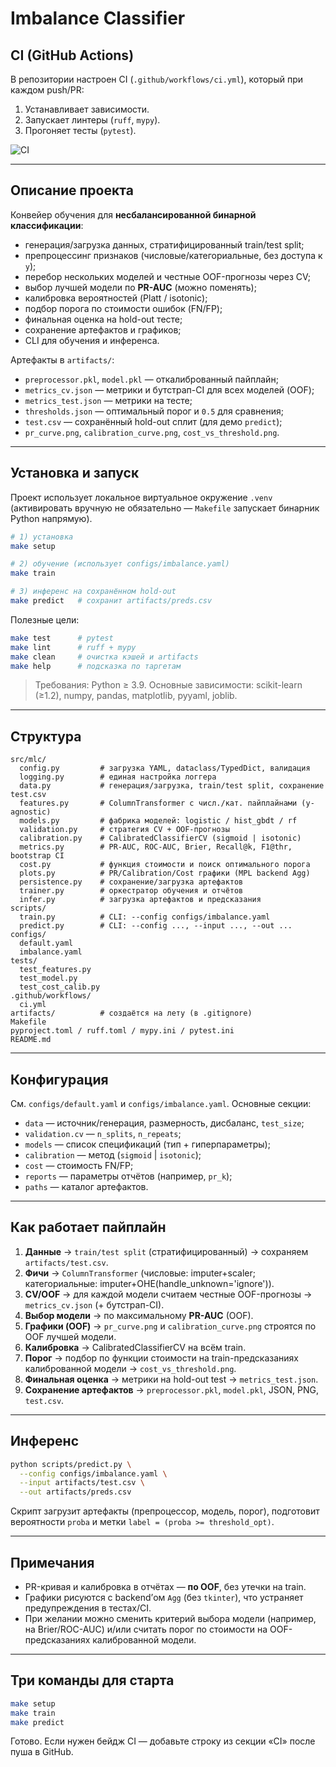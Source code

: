 # Imbalance Classifier

## CI (GitHub Actions)

В репозитории настроен CI (`.github/workflows/ci.yml`), который при каждом push/PR:
1. Устанавливает зависимости.
2. Запускает линтеры (`ruff`, `mypy`).
3. Прогоняет тесты (`pytest`).


![CI](https://github.com/EugenePanfilov/imbalance-classifier/actions/workflows/ci.yml/badge.svg)

---

## Описание проекта

Конвейер обучения для **несбалансированной бинарной классификации**:
- генерация/загрузка данных, стратифицированный train/test split;
- препроцессинг признаков (числовые/категориальные, без доступа к `y`);
- перебор нескольких моделей и честные OOF-прогнозы через CV;
- выбор лучшей модели по **PR-AUC** (можно поменять);
- калибровка вероятностей (Platt / isotonic);
- подбор порога по стоимости ошибок (FN/FP);
- финальная оценка на hold-out тесте;
- сохранение артефактов и графиков;
- CLI для обучения и инференса.

Артефакты в `artifacts/`:
- `preprocessor.pkl`, `model.pkl` — откалиброванный пайплайн;
- `metrics_cv.json` — метрики и бутстрап-CI для всех моделей (OOF);
- `metrics_test.json` — метрики на тесте;
- `thresholds.json` — оптимальный порог и `0.5` для сравнения;
- `test.csv` — сохранённый hold-out сплит (для демо `predict`);
- `pr_curve.png`, `calibration_curve.png`, `cost_vs_threshold.png`.

---

## Установка и запуск

Проект использует локальное виртуальное окружение `.venv` (активировать вручную не обязательно — `Makefile` запускает бинарник Python напрямую).

```bash
# 1) установка
make setup

# 2) обучение (использует configs/imbalance.yaml)
make train

# 3) инференс на сохранённом hold-out
make predict   # сохранит artifacts/preds.csv
```

Полезные цели:
```bash
make test      # pytest
make lint      # ruff + mypy
make clean     # очистка кэшей и artifacts
make help      # подсказка по таргетам
```

> Требования: Python ≥ 3.9. Основные зависимости: scikit-learn (≥1.2), numpy, pandas, matplotlib, pyyaml, joblib.

---

## Структура

```
src/mlc/
  config.py         # загрузка YAML, dataclass/TypedDict, валидация
  logging.py        # единая настройка логгера
  data.py           # генерация/загрузка, train/test split, сохранение test.csv
  features.py       # ColumnTransformer с числ./кат. пайплайнами (y-agnostic)
  models.py         # фабрика моделей: logistic / hist_gbdt / rf
  validation.py     # стратегия CV + OOF-прогнозы
  calibration.py    # CalibratedClassifierCV (sigmoid | isotonic)
  metrics.py        # PR-AUC, ROC-AUC, Brier, Recall@k, F1@thr, bootstrap CI
  cost.py           # функция стоимости и поиск оптимального порога
  plots.py          # PR/Calibration/Cost графики (MPL backend Agg)
  persistence.py    # сохранение/загрузка артефактов
  trainer.py        # оркестратор обучения и отчётов
  infer.py          # загрузка артефактов и предсказания
scripts/
  train.py          # CLI: --config configs/imbalance.yaml
  predict.py        # CLI: --config ..., --input ..., --out ...
configs/
  default.yaml
  imbalance.yaml
tests/
  test_features.py
  test_model.py
  test_cost_calib.py
.github/workflows/
  ci.yml
artifacts/          # создаётся на лету (в .gitignore)
Makefile
pyproject.toml / ruff.toml / mypy.ini / pytest.ini
README.md
```

---

## Конфигурация

См. `configs/default.yaml` и `configs/imbalance.yaml`. Основные секции:
- `data` — источник/генерация, размерность, дисбаланс, `test_size`;
- `validation.cv` — `n_splits`, `n_repeats`;
- `models` — список спецификаций (тип + гиперпараметры);
- `calibration` — метод (`sigmoid` | `isotonic`);
- `cost` — стоимость FN/FP;
- `reports` — параметры отчётов (например, `pr_k`);
- `paths` — каталог артефактов.

---

## Как работает пайплайн

1. **Данные** → `train/test split` (стратифицированный) → сохраняем `artifacts/test.csv`.
2. **Фичи** → `ColumnTransformer` (числовые: imputer+scaler; категориальные: imputer+OHE(handle_unknown='ignore')).
3. **CV/OOF** → для каждой модели считаем честные OOF-прогнозы → `metrics_cv.json` (+ бутстрап-CI).
4. **Выбор модели** → по максимальному **PR-AUC** (OOF).
5. **Графики (OOF)** → `pr_curve.png` и `calibration_curve.png` строятся по OOF лучшей модели.
6. **Калибровка** → CalibratedClassifierCV на всём train.
7. **Порог** → подбор по функции стоимости на train-предсказаниях калиброванной модели → `cost_vs_threshold.png`.
8. **Финальная оценка** → метрики на hold-out test → `metrics_test.json`.
9. **Сохранение артефактов** → `preprocessor.pkl`, `model.pkl`, JSON, PNG, `test.csv`.

---

## Инференс

```bash
python scripts/predict.py \
  --config configs/imbalance.yaml \
  --input artifacts/test.csv \
  --out artifacts/preds.csv
```

Скрипт загрузит артефакты (препроцессор, модель, порог), подготовит вероятности `proba` и метки `label = (proba >= threshold_opt)`.

---

## Примечания

- PR-кривая и калибровка в отчётах — **по OOF**, без утечки на train.
- Графики рисуются с backend’ом `Agg` (без `tkinter`), что устраняет предупреждения в тестах/CI.
- При желании можно сменить критерий выбора модели (например, на Brier/ROC-AUC) и/или считать порог по стоимости на OOF-предсказаниях калиброванной модели.

---

## Три команды для старта

```bash
make setup
make train
make predict
```

Готово. Если нужен бейдж CI — добавьте строку из секции «CI» после пуша в GitHub.
